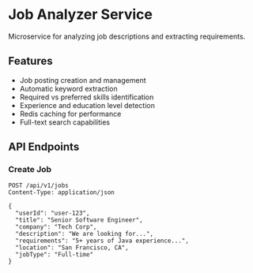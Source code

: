 # Job Analyzer Service

Microservice for analyzing job descriptions and extracting requirements.

## Features

- Job posting creation and management
- Automatic keyword extraction
- Required vs preferred skills identification
- Experience and education level detection
- Redis caching for performance
- Full-text search capabilities

## API Endpoints

### Create Job
```http
POST /api/v1/jobs
Content-Type: application/json

{
  "userId": "user-123",
  "title": "Senior Software Engineer",
  "company": "Tech Corp",
  "description": "We are looking for...",
  "requirements": "5+ years of Java experience...",
  "location": "San Francisco, CA",
  "jobType": "Full-time"
}